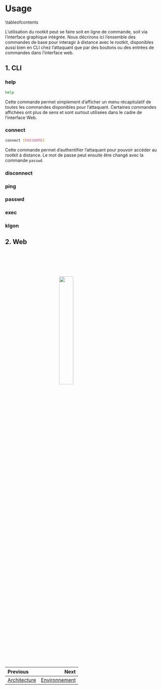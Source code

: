 # Usage

\tableofcontents

L’utilisation du rootkit peut se faire soit en ligne de commande, soit via l’interface graphique intégrée. Nous décrirons ici l’ensemble des commandes de base pour interagir à distance avec le rootkit, disponibles aussi bien en CLI chez l’attaquant que par des boutons ou des entrées de commandes dans l’interface web.

## 1. CLI

### help
```bash
help
```
Cette commande permet simplement d’afficher un menu récapitulatif de toutes les commandes disponibles pour l’attaquant. Certaines commandes affichées ont plus de sens et sont surtout utilisées dans le cadre de l’interface Web.

### connect
```bash
connect [PASSWORD]
```
Cette commande permet d’authentifier l’attaquant pour pouvoir accéder au rootkit à distance. Le mot de passe peut ensuite être changé avec la commande `passwd`.

### disconnect


### ping


### passwd


### exec


### klgon


## 2. Web

<img 
  src="logo_no_text.png" 
  style="
    display: block;
    margin: 100px auto;
    width: 30%;
    overflow: hidden;
  "
/>

<div class="section_buttons">

| Previous                          | Next                               |
|:----------------------------------|-----------------------------------:|
| [Architecture](03_archi.md)       |[Environnement](05_env.md)          |
</div>